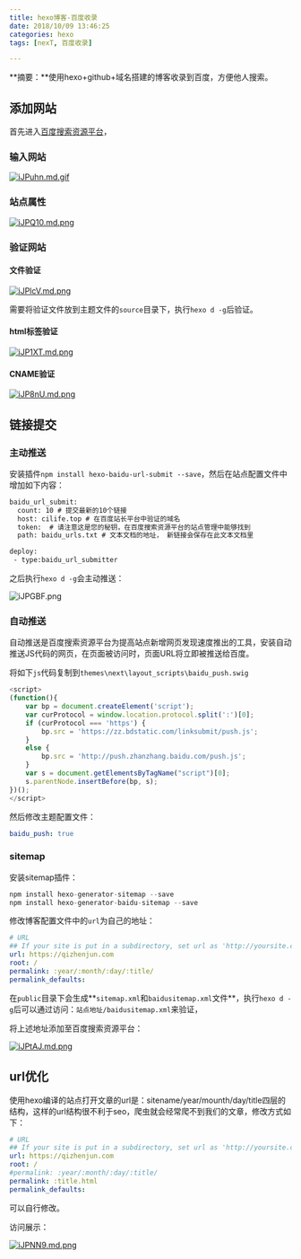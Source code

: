 ```yaml
---
title: hexo博客-百度收录
date: 2018/10/09 13:46:25
categories: hexo
tags: [nexT, 百度收录]

---
```


**摘要：**使用hexo+github+域名搭建的博客收录到百度，方便他人搜索。

<!-- more -->

## 添加网站

首先进入[百度搜索资源平台](https://ziyuan.baidu.com/site/siteadd)，

### 输入网站

[![iJPuhn.md.gif](http://img.qizhenjun.com/TIM截图20180930093028.png)](https://imgchr.com/i/iJPuhn)

### 站点属性

[![iJPQ10.md.png](http://img.qizhenjun.com/TIM截图20180930093202.png)](https://imgchr.com/i/iJPQ10)

### 验证网站

#### 文件验证

[![iJPlcV.md.png](http://img.qizhenjun.com/TIM截图20180930093406.png)](https://imgchr.com/i/iJPlcV)

需要将验证文件放到主题文件的`source`目录下，执行`hexo d -g`后验证。

#### html标签验证

[![iJP1XT.md.png](http://img.qizhenjun.com/TIM截图20180930093706.png)](https://imgchr.com/i/iJP1XT)

#### CNAME验证

[![iJP8nU.md.png](http://img.qizhenjun.com/TIM截图20180930133403.png)](https://imgchr.com/i/iJP8nU)

## 链接提交

### 主动推送

安装插件`npm install hexo-baidu-url-submit --save`，然后在站点配置文件中增加如下内容：

```txt
baidu_url_submit:
  count: 10 # 提交最新的10个链接
  host: cilife.top # 在百度站长平台中验证的域名
  token:  # 请注意这是您的秘钥，在百度搜索资源平台的站点管理中能够找到
  path: baidu_urls.txt # 文本文档的地址， 新链接会保存在此文本文档里
```

```txt
deploy:
 - type:baidu_url_submitter
```

之后执行`hexo d -g`会主动推送：

![iJPGBF.png](http://img.qizhenjun.com/TIM截图20180930134036.png)

### 自动推送

自动推送是百度搜索资源平台为提高站点新增网页发现速度推出的工具，安装自动推送JS代码的网页，在页面被访问时，页面URL将立即被推送给百度。

将如下`js`代码复制到`themes\next\layout_scripts\baidu_push.swig`

```js
<script>
(function(){
    var bp = document.createElement('script');
    var curProtocol = window.location.protocol.split(':')[0];
    if (curProtocol === 'https') {
        bp.src = 'https://zz.bdstatic.com/linksubmit/push.js';
    }
    else {
        bp.src = 'http://push.zhanzhang.baidu.com/push.js';
    }
    var s = document.getElementsByTagName("script")[0];
    s.parentNode.insertBefore(bp, s);
})();
</script>
```

然后修改主题配置文件：

```yaml
baidu_push: true
```

### sitemap

安装sitemap插件：

```python
npm install hexo-generator-sitemap --save     
npm install hexo-generator-baidu-sitemap --save
```

修改博客配置文件中的`url`为自己的地址：

```yaml
# URL
## If your site is put in a subdirectory, set url as 'http://yoursite.com/child' and root as '/child/'
url: https://qizhenjun.com
root: /
permalink: :year/:month/:day/:title/
permalink_defaults:
```

在`public`目录下会生成**`sitemap.xml`和`baidusitemap.xml`文件**，执行`hexo d -g`后可以通过访问：`站点地址/baidusitemap.xml`来验证，

将上述地址添加至百度搜索资源平台：

[![iJPtAJ.md.png](http://img.qizhenjun.com/TIM截图20180930134911.png)](https://imgchr.com/i/iJPtAJ)

## url优化

使用hexo编译的站点打开文章的url是：sitename/year/mounth/day/title四层的结构，这样的url结构很不利于seo，爬虫就会经常爬不到我们的文章，修改方式如下：

```yml
# URL
## If your site is put in a subdirectory, set url as 'http://yoursite.com/child' and root as '/child/'
url: https://qizhenjun.com
root: /
#permalink: :year/:month/:day/:title/
permalink: :title.html
permalink_defaults:
```

可以自行修改。

访问展示：

[![iJPNN9.md.png](http://img.qizhenjun.com/TIM截图20180930135736.png)](https://imgchr.com/i/iJPNN9)